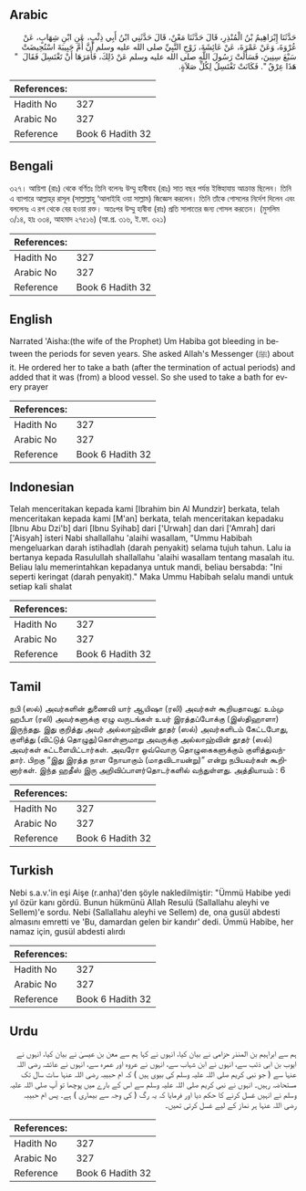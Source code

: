 ## Arabic


<div dir="rtl" lang="ar" style={{fontSize:'larger',backgroundColor:'#f8f9fa',padding:20}}>
حَدَّثَنَا إِبْرَاهِيمُ بْنُ الْمُنْذِرِ، قَالَ حَدَّثَنَا مَعْنٌ، قَالَ حَدَّثَنِي ابْنُ أَبِي ذِئْبٍ، عَنِ ابْنِ شِهَابٍ، عَنْ عُرْوَةَ، وَعَنْ عَمْرَةَ، عَنْ عَائِشَةَ، زَوْجِ النَّبِيِّ صلى الله عليه وسلم أَنَّ أُمَّ حَبِيبَةَ اسْتُحِيضَتْ سَبْعَ سِنِينَ، فَسَأَلَتْ رَسُولَ اللَّهِ صلى الله عليه وسلم عَنْ ذَلِكَ، فَأَمَرَهَا أَنْ تَغْتَسِلَ فَقَالَ ‏ "‏ هَذَا عِرْقٌ ‏"‏‏.‏ فَكَانَتْ تَغْتَسِلُ لِكُلِّ صَلاَةٍ‏.‏
</div>
<div style={{backgroundColor:'#f8f9fa',padding:20, marginBottom: 10}}><table> <thead> <tr> <th>References:</th> <th></th> </tr> </thead> <tbody><tr><td>Hadith No</td><td>327</td></tr><tr><td>Arabic No</td><td>327</td></tr><tr><td>Reference</td><td>Book 6 Hadith 32</td></tr></tbody></table></div>

## Bengali


<div dir="ltr" lang="bn" style={{fontSize:'larger',backgroundColor:'#f8f9fa',padding:20}}>
৩২৭। আয়িশা (রাঃ) থেকে বর্ণিতঃ তিনি বলেনঃ উম্মু হাবীবাহ (রাঃ) সাত বছর পর্যন্ত ইস্তিহাযায় আক্রান্ত ছিলেন। তিনি এ ব্যাপারে আল্লাহ্‌র রাসূল (সাল্লাল্লাহু ‘আলাইহি ওয়া সাল্লাম) জিজ্ঞেস করলেন। তিনি তাঁকে গোসলের নির্দেশ দিলেন এবং বললেনঃ এ রগ থেকে বের হওয়া রক্ত। অতঃপর উম্মু হাবীবা (রাঃ) প্রতি সালাতের জন্য গোসল করতেন। (মুসলিম ৩/১৪, হাঃ ৩৩৪, আহমাদ ২৭৫১৬) (আ.প্র. ৩১৬, ই.ফা. ৩২১)
</div>
<div style={{backgroundColor:'#f8f9fa',padding:20, marginBottom: 10}}><table> <thead> <tr> <th>References:</th> <th></th> </tr> </thead> <tbody><tr><td>Hadith No</td><td>327</td></tr><tr><td>Arabic No</td><td>327</td></tr><tr><td>Reference</td><td>Book 6 Hadith 32</td></tr></tbody></table></div>

## English


<div dir="ltr" lang="en" style={{fontSize:'larger',backgroundColor:'#f8f9fa',padding:20}}>
Narrated 'Aisha:(the wife of the Prophet) Um Habiba got bleeding in between the periods for seven years. She asked Allah's Messenger (ﷺ) about it. He ordered her to take a bath (after the termination of actual periods) and added that it was (from) a blood vessel. So she used to take a bath for every prayer
</div>
<div style={{backgroundColor:'#f8f9fa',padding:20, marginBottom: 10}}><table> <thead> <tr> <th>References:</th> <th></th> </tr> </thead> <tbody><tr><td>Hadith No</td><td>327</td></tr><tr><td>Arabic No</td><td>327</td></tr><tr><td>Reference</td><td>Book 6 Hadith 32</td></tr></tbody></table></div>

## Indonesian


<div dir="ltr" lang="id" style={{fontSize:'larger',backgroundColor:'#f8f9fa',padding:20}}>
Telah menceritakan kepada kami [Ibrahim bin Al Mundzir] berkata, telah menceritakan kepada kami [M'an] berkata, telah menceritakan kepadaku [Ibnu Abu Dzi'b] dari [Ibnu Syihab] dari ['Urwah] dan dari ['Amrah] dari ['Aisyah] isteri Nabi shallallahu 'alaihi wasallam, "Ummu Habibah mengeluarkan darah istihadlah (darah penyakit) selama tujuh tahun. Lalu ia bertanya kepada Rasulullah shallallahu 'alaihi wasallam tentang masalah itu. Beliau lalu memerintahkan kepadanya untuk mandi, beliau bersabda: "Ini seperti keringat (darah penyakit)." Maka Ummu Habibah selalu mandi untuk setiap kali shalat
</div>
<div style={{backgroundColor:'#f8f9fa',padding:20, marginBottom: 10}}><table> <thead> <tr> <th>References:</th> <th></th> </tr> </thead> <tbody><tr><td>Hadith No</td><td>327</td></tr><tr><td>Arabic No</td><td>327</td></tr><tr><td>Reference</td><td>Book 6 Hadith 32</td></tr></tbody></table></div>

## Tamil


<div dir="ltr" lang="ta" style={{fontSize:'larger',backgroundColor:'#f8f9fa',padding:20}}>
நபி (ஸல்) அவர்களின் துணைவி யார் ஆயிஷா (ரலி) அவர்கள் கூறியதாவது: உம்மு ஹபீபா (ரலி) அவர்களுக்கு ஏழு வருடங்கள் உயர் இரத்தப்போக்கு (இஸ்திஹாளா) இருந்தது. இது குறித்து அவர் அல்லாஹ்வின் தூதர் (ஸல்) அவர்களிடம் கேட்டபோது, குளித்து (விட்டுத் தொழுது)கொள்ளுமாறு அவருக்கு அல்லாஹ்வின் தூதர் (ஸல்) அவர்கள் கட்டளையிட்டார்கள். அவரோ ஒவ்வொரு தொழுகைகளுக்கும் குளித்துவந்தார். பிறகு “இது இரத்த நாள நோயாகும் (மாதவிடாயன்று)” என்று நபியவர்கள் கூறினார்கள். இந்த ஹதீஸ் இரு அறிவிப்பாளர்தொடர்களில் வந்துள்ளது. அத்தியாயம் : 6
</div>
<div style={{backgroundColor:'#f8f9fa',padding:20, marginBottom: 10}}><table> <thead> <tr> <th>References:</th> <th></th> </tr> </thead> <tbody><tr><td>Hadith No</td><td>327</td></tr><tr><td>Arabic No</td><td>327</td></tr><tr><td>Reference</td><td>Book 6 Hadith 32</td></tr></tbody></table></div>

## Turkish


<div dir="ltr" lang="tr" style={{fontSize:'larger',backgroundColor:'#f8f9fa',padding:20}}>
Nebi s.a.v.'in eşi Aişe (r.anha)'den şöyle nakledilmiştir: "Ümmü Habibe yedi yıl özür kanı gördü. Bunun hükmünü Allah Resulü (Sallallahu aleyhi ve Sellem)'e sordu. Nebi (Sallallahu aleyhi ve Sellem) de, ona gusül abdesti almasını emretti ve 'Bu, damardan gelen bir kandır' dedi. Ümmü Habibe, her namaz için, gusül abdesti alırdı
</div>
<div style={{backgroundColor:'#f8f9fa',padding:20, marginBottom: 10}}><table> <thead> <tr> <th>References:</th> <th></th> </tr> </thead> <tbody><tr><td>Hadith No</td><td>327</td></tr><tr><td>Arabic No</td><td>327</td></tr><tr><td>Reference</td><td>Book 6 Hadith 32</td></tr></tbody></table></div>

## Urdu


<div dir="rtl" lang="ur" style={{fontSize:'larger',backgroundColor:'#f8f9fa',padding:20}}>
ہم سے ابراہیم بن المنذر حزامی نے بیان کیا، انہوں نے کہا ہم سے معن بن عیسیٰ نے بیان کیا، انہوں نے ایوب بن ابی ذئب سے، انہوں نے ابن شہاب سے، انہوں نے عروہ اور عمرہ سے، انہوں نے عائشہ رضی اللہ عنہا سے ( جو نبی کریم صلی اللہ علیہ وسلم کی بیوی ہیں ) کہ ام حبیبہ رضی اللہ عنہا سات سال تک مستحاضہ رہیں۔ انہوں نے نبی کریم صلی اللہ علیہ وسلم سے اس کے بارے میں پوچھا تو آپ صلی اللہ علیہ وسلم نے انہیں غسل کرنے کا حکم دیا اور فرمایا کہ یہ رگ ( کی وجہ سے بیماری ) ہے۔ پس ام حبیبہ رضی اللہ عنہا ہر نماز کے لیے غسل کرتی تھیں۔
</div>
<div style={{backgroundColor:'#f8f9fa',padding:20, marginBottom: 10}}><table> <thead> <tr> <th>References:</th> <th></th> </tr> </thead> <tbody><tr><td>Hadith No</td><td>327</td></tr><tr><td>Arabic No</td><td>327</td></tr><tr><td>Reference</td><td>Book 6 Hadith 32</td></tr></tbody></table></div>